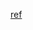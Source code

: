 [ref](https://medium.com/@jan_5421/extracting-financial-statements-from-sec-filings-xbrl-to-json-f83542ade90)
